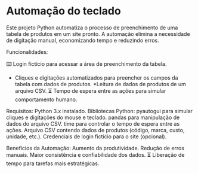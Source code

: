 # Automação do teclado 

Este projeto Python automatiza o processo de preenchimento de uma tabela de produtos em um site pronto. A automação elimina a necessidade de digitação manual, economizando tempo e reduzindo erros.

Funcionalidades:

⌨️ Login fictício para acessar a área de preenchimento da tabela.
* Cliques e digitações automatizados para preencher os campos da tabela com dados de produtos.
*Leitura de dados de produtos de um arquivo CSV.
⏳ Tempo de espera entre as ações para simular comportamento humano.

Requisitos:
Python 3.x instalado.
Bibliotecas Python:
pyautogui para simular cliques e digitações do mouse e teclado.
pandas para manipulação de dados do arquivo CSV.
time para controlar o tempo de espera entre as ações.
Arquivo CSV contendo dados de produtos (código, marca, custo, unidade, etc.).
Credenciais de login fictício para o site (opcional).

Benefícios da Automação:
Aumento da produtividade.
Redução de erros manuais.
Maior consistência e confiabilidade dos dados.
⏳ Liberação de tempo para tarefas mais estratégicas.
